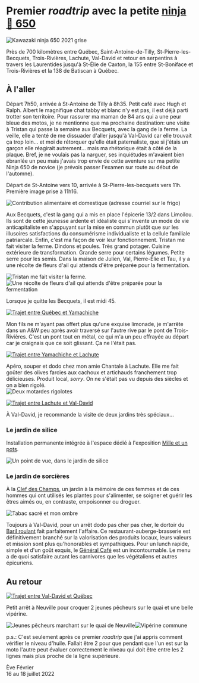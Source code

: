 # Premier *roadtrip* avec la petite  [ninja 🥷 650](https://www.kawasaki.ca/en-ca/motorcycle/ninja/sport/ninja-650/2021-ninja-650-abs)

![Kawazaki ninja 650 2021 grise](./first-roadtrip/moto.jpeg)  

Près de 700 kilomètres entre Québec, Saint-Antoine-de-Tilly, St-Pierre-les-Becquets, Trois-Rivières, Lachute, Val-David et retour en serpentins à travers les Laurentides jusqu'à St-Élie de Caxton, la 155 entre St-Boniface et Trois-Rivières et la 138 de Batiscan à Québec.

## À l'aller
Départ 7h50, arrivée à St-Antoine de Tilly à 8h35.
Petit café avec Hugh et Ralph.
Albert le magnifique chat tabby et blanc n'y est pas, il est déjà parti trotter son territoire.
Pour rassurer ma maman de 84 ans qui a une peur bleue des motos, je ne mentionne que ma prochaine destination: une visite à Tristan qui passe la semaine aux Becquets, avec la gang de la ferme. La veille, elle a tenté de me dissuader d'aller jusqu'à Val-David car elle trouvait ça trop loin... et moi de rétorquer qu'elle était paternaliste, que si j'étais un garçon elle réagirait autrement... mais ma rhétorique était à côté de la plaque. Bref, je ne voulais pas la narguer, ses inquiétudes m'avaient bien ébranlée un peu mais j'avais trop envie de cette aventure sur ma petite Ninja 650 de novice (je prévois passer l'examen sur route au début de l'automne).

Départ de St-Antoine vers 10, arrivée à St-Pierre-les-becquets vers 11h.
Première image prise à 11h16.  

![Contribution alimentaire et domestique (adresse courriel sur le frigo)](./first-roadtrip/aux-becquets_caisse-commune.jpeg)

Aux Becquets, c'est la gang qui a mis en place l'épicerie 13/2 dans Limoilou. Ils sont de cette jeunesse ardente et idéaliste qui s'invente un mode de vie anticapitaliste en s'appuyant sur la mise en commun plutôt que sur les illusoires satisfactions du consumérisme individualiste et la cellule familiale patriarcale. Enfin, c'est ma façon de voir leur fonctionnement. Tristan me fait visiter la ferme. Dindons et poules. Très grand potager. Cuisine extérieure de transformation. Grande serre pour certains légumes. Petite serre pour les semis. Dans la maison de Julien, Val, Pierre-Élie et Tau, il y a une récolte de fleurs d'ail qui attends d'être préparée pour la fermentation.

![Tristan me fait visiter la ferme.](./first-roadtrip/fistou-me-fait-visiter.jpeg)
![Une récolte de fleurs d'ail qui attends d'être préparée pour la fermentation](./first-roadtrip/bouquet-de-salicaire-et-fleurs-d-ail.jpeg)

Lorsque je quitte les Becquets, il est midi 45.


[![Trajet entre Québec et Yamachiche](./first-roadtrip/trajet_quebec-yamachiche.png)](https://goo.gl/maps/FqU2A8ZJBvZRjGF48)

Mon fils ne m'ayant pas offert plus qu'une exquise limonade, je m'arrête dans un A&W peu après avoir traversé sur l'autre rive par le pont de Trois-Rivières. C'est un pont tout en métal, ce qui m'a un peu effrayée au départ car je craignais que ce soit glissant. Ça ne l'était pas. 

[![Trajet entre Yamachiche et Lachute](./first-roadtrip/trajet_yamachiche-lachute.png)](https://goo.gl/maps/NPWutPZrx2rg5QWF7)

Apéro, souper et dodo chez mon amie Chantale à Lachute.
Elle me fait goûter des olives farcies aux cachoux et artichauds franchement trop délicieuses. Produit local, *sorry*.
On ne s'était pas vu depuis des siècles et on a bien rigolé.  
![Deux motardes rigolotes](./first-roadtrip/IMG_5541.jpeg)

[![Trajet entre Lachute et Val-David](./first-roadtrip/trajet_lachute_val-david.png)](https://goo.gl/maps/FWPT83S3NuC9amEM8)

À Val-David, je recommande la visite de deux jardins très spéciaux...  
  
### Le jardin de silice
Installation permanente intégrée à l'espace dédié à l'exposition [Mille et un pots](https://www.1001pots.com/).

![Un point de vue, dans le jardin de silice](./first-roadtrip/jardin-de-silice.jpg)  

### Le jardin de sorcières
À la [Clef des Champs](https://clefdeschamps.net/fr/), un jardin à la mémoire de ces femmes et de ces hommes qui ont utilisés les plantes pour s'alimenter, se soigner et guérir les êtres aimés ou, en contraste, empoisonner ou droguer.

![Tabac sacré et mon ombre](./first-roadtrip/tabac-sacre.jpeg)  

Toujours à Val-David, pour un arrêt dodo pas cher pas cher, le dortoir du [Baril roulant](https://www.barilroulant.com/) fait parfaitement l'affaire. Ce restaurant-auberge-brasserie est définitivement branché sur la valorisation des produits locaux, leurs valeurs et mission sont plus qu'honorables et sympathiques. Pour un lunch rapide, simple et d'un goût exquis, le [Général Café](https://legeneralcafe.com/) est un incontournable. Le menu a de quoi satisfaire autant les carnivores que les végétaliens et autres épicuriens.  
## Au retour

[![Trajet entre Val-David et Québec](./first-roadtrip/trajet-retour_val-david_quebec.png)](https://goo.gl/maps/1eBh1e144kQNXvff7)

Petit arrêt à Neuville pour croquer 2 jeunes pêcheurs sur le quai et une belle vipérine.  

![Jeunes pêcheurs marchant sur le quai de Neuville](./first-roadtrip/ti-culs-a-la-peche.jpg)![Vipérine commune](./first-roadtrip/viperine.JPG)  

p.s.: C'est seulement après ce premier *roadtrip* que j'ai appris comment vérifier le niveau d'huile. Fallait être 2 pour que pendant que l'un est sur la moto l'autre peut évaluer correctement le niveau qui doit être entre les 2 lignes mais plus proche de la ligne supérieure.

Ève Février  
16 au 18 juillet 2022